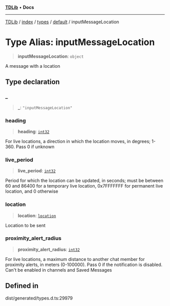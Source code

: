[**TDLib**](../../../../../../README.md) • **Docs**

***

[TDLib](../../../../../../modules.md) / [index](../../../../../README.md) / [types](../../../README.md) / [default](../README.md) / inputMessageLocation

# Type Alias: inputMessageLocation

> **inputMessageLocation**: `object`

A message with a location

## Type declaration

### \_

> **\_**: `"inputMessageLocation"`

### heading

> **heading**: [`int32`](int32-1.md)

For live locations, a direction in which the location moves, in degrees; 1-360. Pass 0 if unknown

### live\_period

> **live\_period**: [`int32`](int32-1.md)

Period for which the location can be updated, in seconds; must be between 60 and 86400 for a temporary live location, 0x7FFFFFFF for permanent live location, and 0 otherwise

### location

> **location**: [`location`](location-1.md)

Location to be sent

### proximity\_alert\_radius

> **proximity\_alert\_radius**: [`int32`](int32-1.md)

For live locations, a maximum distance to another chat member for proximity alerts, in meters (0-100000). Pass 0 if the notification is disabled. Can't be enabled in channels and Saved Messages

## Defined in

dist/generated/types.d.ts:29979
